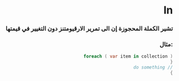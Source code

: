<div dir="rtl" align="right">

# In
###  تشير الكملة المحجوزة إن الى تمرير الارقيومتنز دون التغيير في قيمتها 

###  :مثال
```csharp
foreach ( var item in collection )
{
// do something
}
```

</div>